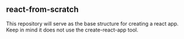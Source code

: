 ## react-from-scratch
This repository will serve as the base structure for creating a react app.
Keep in mind it does not use the create-react-app tool.
